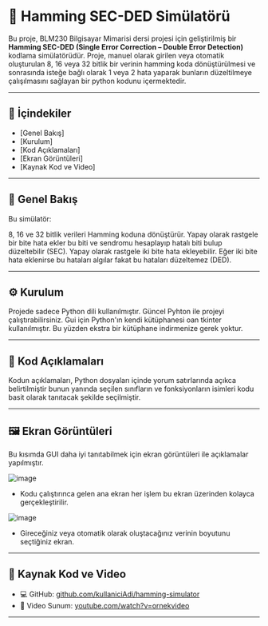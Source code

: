 
# 🧠 Hamming SEC-DED Simülatörü

Bu proje, BLM230 Bilgisayar Mimarisi dersi projesi için geliştirilmiş bir **Hamming SEC-DED (Single Error Correction – Double Error Detection)** kodlama simülatörüdür. Proje, manuel olarak girilen veya otomatik oluşturulan 8, 16 veya 32 bitlik bir verinin hamming koda dönüştürülmesi ve sonrasında isteğe bağlı olarak 1 veya 2 hata yaparak bunların düzeltilmeye çalışılmasını sağlayan bir python kodunu içermektedir.

---


## 📌 İçindekiler

- [Genel Bakış]
- [Kurulum]
- [Kod Açıklamaları]
- [Ekran Görüntüleri]
- [Kaynak Kod ve Video]

---


## 🎯 Genel Bakış

Bu simülatör:

8, 16 ve 32 bitlik verileri Hamming koduna dönüştürür. Yapay olarak rastgele bir bite hata ekler bu biti ve sendromu hesaplayıp hatalı biti bulup düzeltebilir (SEC). Yapay olarak rastgele iki bite hata ekleyebilir. Eğer iki bite hata eklenirse bu hataları algılar fakat bu hataları düzeltemez (DED).

---


## ⚙️ Kurulum

Projede sadece Python dili kullanılmıştır. Güncel Pyhton ile projeyi çalıştırabilirsiniz. Gui için Python'ın kendi kütüphanesi oan tkinter kullanılmıştır. Bu yüzden ekstra bir kütüphane indirmenize gerek yoktur.

---


## 🧩 Kod Açıklamaları

Kodun açıklamaları, Python dosyaları içinde yorum satırlarında açıkca belirtilmiştir bunun yanında seçilen sınıfların ve fonksiyonların isimleri kodu basit olarak tanıtacak şekilde seçilmiştir.

---


## 🖼️ Ekran Görüntüleri

Bu kısımda GUI daha iyi tanıtabilmek için ekran görüntüleri ile açıklamalar yapılmıştır.

![image](https://github.com/user-attachments/assets/86f71610-6e92-466a-9e39-5bb259fc546a)
- Kodu çalıştırınca gelen ana ekran her işlem bu ekran üzerinden kolayca gerçekleştirilir.


![image](https://github.com/user-attachments/assets/ca523930-e6a7-488f-a905-c553727ad800)
- Gireceğiniz veya otomatik olarak oluştacağınız verinin boyutunu seçtiğiniz ekran.





---


## 🔗 Kaynak Kod ve Video

- 💻 GitHub: [github.com/kullaniciAdi/hamming-simulator](#)
- 🎥 Video Sunum: [youtube.com/watch?v=ornekvideo](#)

---


